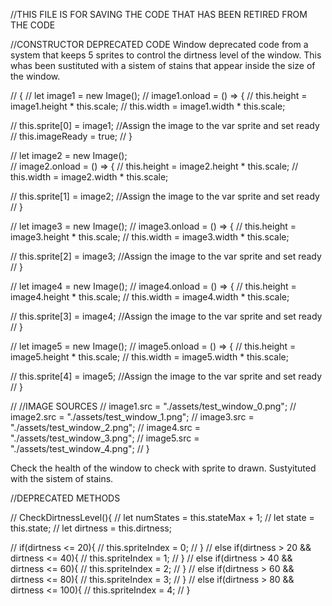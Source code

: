 //THIS FILE IS FOR SAVING THE CODE THAT HAS BEEN RETIRED FROM THE CODE

//CONSTRUCTOR DEPRECATED CODE
Window deprecated code from a system that keeps 5 sprites to control the dirtness level of the window. This whas been sustituted with a sistem of stains that appear inside the size of the window. 

// {
//     let image1 = new Image(); 
//     image1.onload = () => {
//         this.height = image1.height * this.scale; 
//         this.width = image1.width * this.scale; 

//         this.sprite[0] = image1;        //Assign the image to the var sprite and set ready
//         this.imageReady = true; 
//     }
    
//     let image2 = new Image();   
//     image2.onload = () => {
//         this.height = image2.height * this.scale; 
//         this.width = image2.width * this.scale; 

//         this.sprite[1] = image2;        //Assign the image to the var sprite and set ready 
//     }

//     let image3 = new Image();
//     image3.onload = () => {
//         this.height = image3.height * this.scale; 
//         this.width = image3.width * this.scale; 

//         this.sprite[2] = image3;        //Assign the image to the var sprite and set ready 
//     }

//     let image4 = new Image();
//     image4.onload = () => {
//         this.height = image4.height * this.scale; 
//         this.width = image4.width * this.scale; 

//         this.sprite[3] = image4;        //Assign the image to the var sprite and set ready 
//     }

//     let image5 = new Image();
//     image5.onload = () => {
//         this.height = image5.height * this.scale; 
//         this.width = image5.width * this.scale; 

//         this.sprite[4] = image5;        //Assign the image to the var sprite and set ready 
//     }

//     //IMAGE SOURCES
//     image1.src = "./assets/test_window_0.png";
//     image2.src = "./assets/test_window_1.png";
//     image3.src = "./assets/test_window_2.png";
//     image4.src = "./assets/test_window_3.png";
//     image5.src = "./assets/test_window_4.png";
// }



Check the health of the window to check with sprite to drawn. Sustyituted with the sistem of stains. 

//DEPRECATED METHODS

// CheckDirtnessLevel(){
//     let numStates = this.stateMax + 1;
//     let state = this.state;
//     let dirtness = this.dirtness;

//     if(dirtness <= 20){
//         this.spriteIndex = 0;
//     }
//     else if(dirtness > 20 && dirtness <= 40){
//         this.spriteIndex = 1;
//     }
//     else if(dirtness > 40 && dirtness <= 60){
//         this.spriteIndex = 2;
//     }
//     else if(dirtness > 60 && dirtness <= 80){
//         this.spriteIndex = 3;
//     }
//     else if(dirtness > 80 && dirtness <= 100){
//         this.spriteIndex = 4;
//     }
    